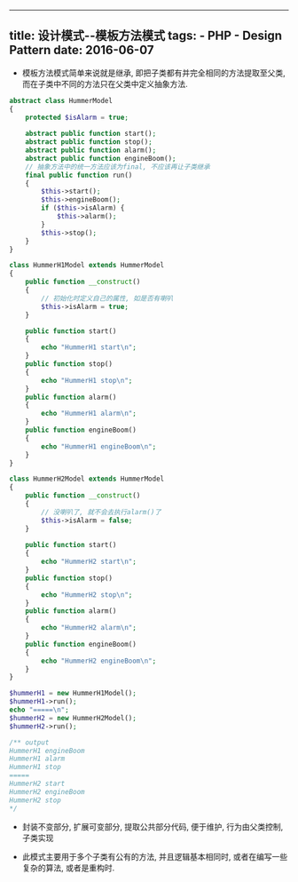 ----------------
title: 设计模式--模板方法模式
tags:
    - PHP
    - Design Pattern
date: 2016-06-07
----------------

* 模板方法模式简单来说就是继承, 即把子类都有并完全相同的方法提取至父类, 而在子类中不同的方法只在父类中定义抽象方法.

<!-- more -->

```PHP
abstract class HummerModel
{
    protected $isAlarm = true;
    
    abstract public function start();
    abstract public function stop();
    abstract public function alarm();
    abstract public function engineBoom();
    // 抽象方法中的统一方法应该为final, 不应该再让子类继承
    final public function run()
    {
        $this->start();
        $this->engineBoom();
        if ($this->isAlarm) {
            $this->alarm();
        }
        $this->stop();
    }
}

class HummerH1Model extends HummerModel
{
    public function __construct()
    {
        // 初始化时定义自己的属性, 如是否有喇叭
        $this->isAlarm = true;
    }

    public function start()
    {
        echo "HummerH1 start\n";
    }
    public function stop()
    {
        echo "HummerH1 stop\n";
    }
    public function alarm()
    {
        echo "HummerH1 alarm\n";
    }
    public function engineBoom()
    {
        echo "HummerH1 engineBoom\n";
    }
}

class HummerH2Model extends HummerModel
{
    public function __construct()
    {
        // 没喇叭了, 就不会去执行alarm()了
        $this->isAlarm = false;
    }
    
    public function start()
    {
        echo "HummerH2 start\n";
    }
    public function stop()
    {
        echo "HummerH2 stop\n";
    }
    public function alarm()
    {
        echo "HummerH2 alarm\n";
    }
    public function engineBoom()
    {
        echo "HummerH2 engineBoom\n";
    }
}

$hummerH1 = new HummerH1Model();
$hummerH1->run();
echo "=====\n";
$hummerH2 = new HummerH2Model();
$hummerH2->run();

/** output
HummerH1 engineBoom
HummerH1 alarm
HummerH1 stop
=====
HummerH2 start
HummerH2 engineBoom
HummerH2 stop
*/
```

* 封装不变部分, 扩展可变部分, 提取公共部分代码, 便于维护, 行为由父类控制, 子类实现

* 此模式主要用于多个子类有公有的方法, 并且逻辑基本相同时, 或者在编写一些复杂的算法, 或者是重构时.
